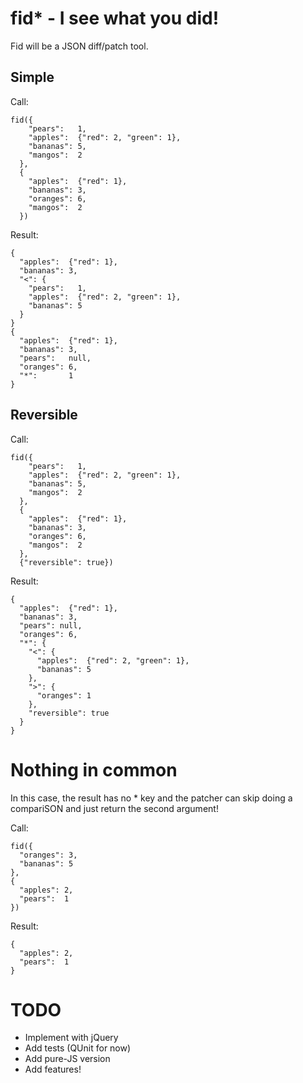 # fid\* - I see what you did!

Fid will be a JSON diff/patch tool.

## Simple

Call:

    fid({
        "pears":   1,
        "apples":  {"red": 2, "green": 1},
        "bananas": 5,
        "mangos":  2
      },
      {
        "apples":  {"red": 1},
        "bananas": 3,
        "oranges": 6,
        "mangos":  2
      })

Result:

    {
      "apples":  {"red": 1},
      "bananas": 3,
      "<": {
        "pears":   1,
        "apples":  {"red": 2, "green": 1},
        "bananas": 5
      }
    }
    {
      "apples":  {"red": 1},
      "bananas": 3,
      "pears":   null,
      "oranges": 6,
      "*":       1
    }

## Reversible

Call:

    fid({
        "pears":   1,
        "apples":  {"red": 2, "green": 1},
        "bananas": 5,
        "mangos":  2
      },
      {
        "apples":  {"red": 1},
        "bananas": 3,
        "oranges": 6,
        "mangos":  2
      },
      {"reversible": true})

Result:

    {
      "apples":  {"red": 1},
      "bananas": 3,
      "pears": null,
      "oranges": 6,
      "*": {
        "<": {
          "apples":  {"red": 2, "green": 1},
          "bananas": 5
        },
        ">": {
          "oranges": 1
        },
        "reversible": true
      }
    }

# Nothing in common

In this case, the result has no \* key and the patcher can skip
doing a compariSON and just return the second argument!

Call:

    fid({
      "oranges": 3,
      "bananas": 5
    },
    {
      "apples": 2,
      "pears":  1
    })

Result:

    {
      "apples": 2,
      "pears":  1
    }

# TODO

* Implement with jQuery
* Add tests (QUnit for now)
* Add pure-JS version
* Add features!

